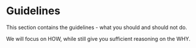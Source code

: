 # Guidelines

This section contains the guidelines - what you should and should not do.

We will focus on HOW, while still give you sufficient reasoning on the WHY.
